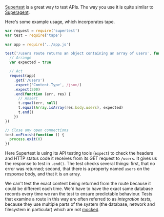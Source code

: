 [Supertest](https://www.npmjs.com/package/supertest) is a great way to test APIs. The way you use it is quite similar to [Superagent](https://www.npmjs.com/package/superagent).

Here's some example usage, which incorporates tape.

```js
var request = require('supertest')
var test = require('tape')
 
var app = require('../app.js')

test('/users route returns an object containing an array of users', function (t) {
  // Arrange
  var expected = true

  // Act
  request(app)
    .get('/users')
    .expect('Content-Type', /json/)
    .expect(200)
    .end(function (err, res) {
      // Assert
      t.equal(err, null)
      t.equal(Array.isArray(res.body.users), expected)
      t.end()
    })
})

// Close any open connections
test.onFinish(function () {
  process.exit(0)
})
```

Here Supertest is using its API testing tools (`expect`) to check the headers and HTTP status code it receives from its GET request to `/users`. It gives us the response to test in `.end()`. The test checks several things: first, that no error was returned; second, that there is a property named `users` on the response body, and that it is an array.

We can't test the exact content being returned from the route because it could be different each time. We'd have to have the exact same database records every time we ran the test to ensure predictable behaviour. Tests that examine a route in this way are often referred to as _integration tests_, because they use multiple parts of the system (the database, network and filesystem in particular) which are not [mocked](https://en.wikipedia.org/wiki/Mock_object#Use_in_test-driven_development).
